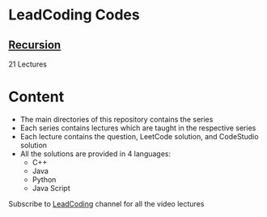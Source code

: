 # LeadCoding Codes

## <a href="https://youtube.com/playlist?list=PLjkkQ3iH4jy82KRn9jXeFyWzvX7sqYrjE">Recursion</a>
21 Lectures

# Content

- The main directories of this repository contains the series
- Each series contains lectures which are taught in the respective series
- Each lecture contains the question, LeetCode solution, and CodeStudio solution
- All the solutions are provided in 4 languages:
  - C++
  - Java
  - Python
  - Java Script


Subscribe to <a href="https://www.youtube.com/channel/LeadCodingbyfraz">LeadCoding</a> channel for all the video lectures
